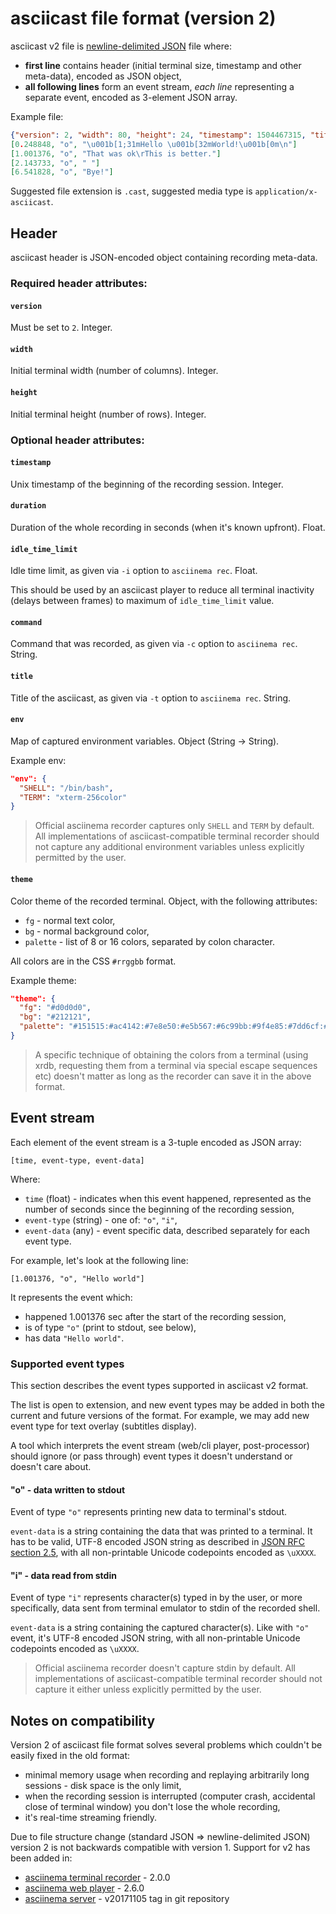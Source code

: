 # asciicast file format (version 2)

asciicast v2 file is [newline-delimited JSON](http://jsonlines.org/) file where:

* __first line__ contains header (initial terminal size, timestamp and other
  meta-data), encoded as JSON object,
* __all following lines__ form an event stream, _each line_ representing a
  separate event, encoded as 3-element JSON array.

Example file:

```json
{"version": 2, "width": 80, "height": 24, "timestamp": 1504467315, "title": "Demo", "env": {"TERM": "xterm-256color", "SHELL": "/bin/zsh"}}
[0.248848, "o", "\u001b[1;31mHello \u001b[32mWorld!\u001b[0m\n"]
[1.001376, "o", "That was ok\rThis is better."]
[2.143733, "o", " "]
[6.541828, "o", "Bye!"]
```

Suggested file extension is `.cast`, suggested media type is
`application/x-asciicast`.

## Header

asciicast header is JSON-encoded object containing recording meta-data.

### Required header attributes:

#### `version`

Must be set to `2`. Integer.

#### `width`

Initial terminal width (number of columns). Integer.

#### `height`

Initial terminal height (number of rows). Integer.

### Optional header attributes:

#### `timestamp`

Unix timestamp of the beginning of the recording session. Integer.

#### `duration`

Duration of the whole recording in seconds (when it's known upfront). Float.

#### `idle_time_limit`

Idle time limit, as given via `-i` option to `asciinema rec`. Float.

This should be used by an asciicast player to reduce all terminal inactivity
(delays between frames) to maximum of `idle_time_limit` value.

#### `command`

Command that was recorded, as given via `-c` option to `asciinema rec`. String.

#### `title`

Title of the asciicast, as given via `-t` option to `asciinema rec`. String.

#### `env`

Map of captured environment variables. Object (String -> String).

Example env:

```json
"env": {
  "SHELL": "/bin/bash",
  "TERM": "xterm-256color"
}
```

> Official asciinema recorder captures only `SHELL` and `TERM` by default. All
> implementations of asciicast-compatible terminal recorder should not capture
> any additional environment variables unless explicitly permitted by the user.

#### `theme`

Color theme of the recorded terminal. Object, with the following attributes:

- `fg` - normal text color,
- `bg` - normal background color,
- `palette` - list of 8 or 16 colors, separated by colon character.

All colors are in the CSS `#rrggbb` format.

Example theme:

```json
"theme": {
  "fg": "#d0d0d0",
  "bg": "#212121",
  "palette": "#151515:#ac4142:#7e8e50:#e5b567:#6c99bb:#9f4e85:#7dd6cf:#d0d0d0:#505050:#ac4142:#7e8e50:#e5b567:#6c99bb:#9f4e85:#7dd6cf:#f5f5f5"
}
```

> A specific technique of obtaining the colors from a terminal (using xrdb,
> requesting them from a terminal via special escape sequences etc) doesn't
> matter as long as the recorder can save it in the above format.

## Event stream

Each element of the event stream is a 3-tuple encoded as JSON array:

    [time, event-type, event-data]

Where:

* `time` (float) - indicates when this event happened, represented as the number
  of seconds since the beginning of the recording session,
* `event-type` (string) - one of: `"o"`, `"i"`,
* `event-data` (any) - event specific data, described separately for each event
  type.

For example, let's look at the following line:

    [1.001376, "o", "Hello world"]

It represents the event which:

* happened 1.001376 sec after the start of the recording session,
* is of type `"o"` (print to stdout, see below),
* has data `"Hello world"`.

### Supported event types

This section describes the event types supported in asciicast v2 format.

The list is open to extension, and new event types may be added in both the
current and future versions of the format. For example, we may add new event
type for text overlay (subtitles display).

A tool which interprets the event stream (web/cli player, post-processor) should
ignore (or pass through) event types it doesn't understand or doesn't care
about.

#### "o" - data written to stdout

Event of type `"o"` represents printing new data to terminal's stdout.

`event-data` is a string containing the data that was printed to a terminal. It
has to be valid, UTF-8 encoded JSON string as described
in [JSON RFC section 2.5](http://www.ietf.org/rfc/rfc4627.txt), with all
non-printable Unicode codepoints encoded as `\uXXXX`.

#### "i" - data read from stdin

Event of type `"i"` represents character(s) typed in by the user, or
more specifically, data sent from terminal emulator to stdin of the recorded
shell.

`event-data` is a string containing the captured character(s). Like with `"o"`
event, it's UTF-8 encoded JSON string, with all non-printable Unicode codepoints
encoded as `\uXXXX`.

> Official asciinema recorder doesn't capture stdin by default. All
> implementations of asciicast-compatible terminal recorder should not capture
> it either unless explicitly permitted by the user.

## Notes on compatibility

Version 2 of asciicast file format solves several problems which couldn't be
easily fixed in the old format:

* minimal memory usage when recording and replaying arbitrarily long sessions -
  disk space is the only limit,
* when the recording session is interrupted (computer crash, accidental close of
  terminal window) you don't lose the whole recording,
* it's real-time streaming friendly.

Due to file structure change (standard JSON => newline-delimited JSON) version 2
is not backwards compatible with version 1. Support for v2 has been added in:

* [asciinema terminal recorder](https://github.com/asciinema/asciinema) - 2.0.0
* [asciinema web player](https://github.com/asciinema/asciinema-player) - 2.6.0
* [asciinema server](https://github.com/asciinema/asciinema-server) - v20171105
  tag in git repository
